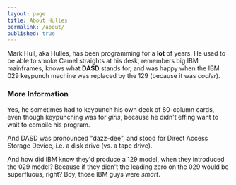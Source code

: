 ```yaml
---
layout: page
title: About Hulles
permalink: /about/
published: true
---
```


Mark Hull, aka Hulles, has been programming for a **lot** of years. He used to be able to smoke Camel straights at his desk, 
remembers big IBM mainframes, knows what **DASD** stands for, and was happy when the IBM 029 keypunch machine was replaced 
by the 129 (because it was *cooler*).

### More Information

Yes, he sometimes had to keypunch his own deck of 80-column cards, even though keypunching was for _girls_, 
because he didn't effing want to wait to compile his program.

And DASD was pronounced "dazz-dee", and stood for Direct Access Storage Device, i.e. a disk drive (vs. a tape drive).

And how did IBM know they'd produce a 129 model, when they introduced the 029 model? 
Because if they didn't the leading zero on the 029 would be superfluous, right? Boy, those IBM guys were _smart_.
